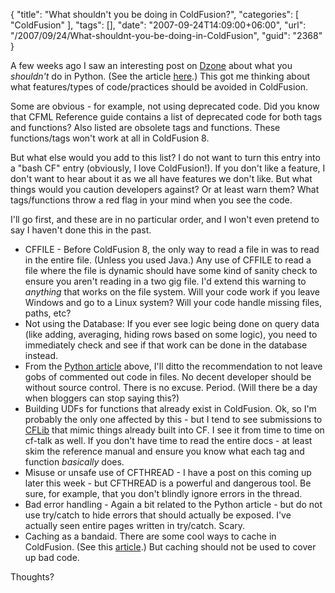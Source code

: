 {
	"title": "What shouldn't you be doing in ColdFusion?",
	"categories": [
		"ColdFusion"
	],
	"tags": [],
	"date": "2007-09-24T14:09:00+06:00",
	"url": "/2007/09/24/What-shouldnt-you-be-doing-in-ColdFusion",
	"guid": "2368"
}

A few weeks ago I saw an interesting post on <a href="http://www.dzone.com">Dzone</a> about what you <i>shouldn't</i> do in Python. (See the article <a href="http://plope.com/Members/chrism/now_not_to_write_python">here</a>.) This got me thinking about what features/types of code/practices should be avoided in ColdFusion. 

Some are obvious - for example, not using deprecated code. Did you know that CFML Reference guide contains a list of deprecated code for both tags and functions? Also listed are obsolete tags and functions. These functions/tags won't work at all in ColdFusion 8. 

But what else would you add to this list? I do not want to turn this entry into a "bash CF" entry (obviously, I love ColdFusion!). If you don't like a feature, I don't want to hear about it as we all have features we don't like. But what things would you caution developers against? Or at least warn them? What tags/functions throw a red flag in your mind when you see the code. 

I'll go first, and these are in no particular order, and I won't even pretend to say I haven't done this in the past.

<ul>
<li>CFFILE - Before ColdFusion 8, the only way to read a file in was to read in the entire file. (Unless you used Java.) Any use of CFFILE to read a file where the file is dynamic should have some kind of sanity check to ensure you aren't reading in a two gig file. I'd extend this warning to <i>anything</i> that works on the file system. Will your code work if you leave Windows and go to a Linux system? Will your code handle missing files, paths, etc? 
<li>Not using the Database: If you ever see logic being done on query data (like adding, averaging, hiding rows based on some logic), you need to immediately check and see if that work can be done in the database instead.
<li>From the <a href="http://plope.com/Members/chrism/now_not_to_write_python">Python article</a> above, I'll ditto the recommendation to not leave gobs of commented out code in files. No decent developer should be without source control. There is no excuse. Period. (Will there be a day when bloggers can stop saying this?)
<li>Building UDFs for functions that already exist in ColdFusion. Ok, so I'm probably the only one affected by this - but I tend to see submissions to <a href="http://www.cflib.org">CFLib</a> that mimic things already built into CF. I see it from time to time on cf-talk as well. If you don't have time to read the entire docs - at least skim the reference manual and ensure you know what each tag and function <i>basically</i> does. 
<li>Misuse or unsafe use of CFTHREAD - I have a post on this coming up later this week - but CFTHREAD is a powerful and dangerous tool. Be sure, for example, that you don't blindly ignore errors in the thread.
<li>Bad error handling - Again a bit related to the Python article - but do not use try/catch to hide errors that should actually be exposed. I've actually seen entire pages written in try/catch. Scary.
<li>Caching as a bandaid. There are some cool ways to cache in ColdFusion. (See this <a href="http://www.raymondcamden.com/index.cfm/2006/7/19/Caching-options-in-ColdFusion">article</a>.) But caching should not be used to cover up bad code.
</ul>

Thoughts?